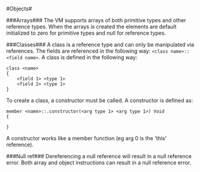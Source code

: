 #Objects#

###Arrays###
The VM supports arrays of both primitive types and other reference types. When the arrays is created the elements are default initialized to zero for primitive types and null for reference types.

###Classes###
A class is a reference type and can only be manipulated via references. The fields are referenced in the following way: `<class name>::<field name>`. A class is defined in the following way:
```
class <name>
{
    <field 1> <type 1>
    <field 2> <type 1>
}
```

To create a class, a constructor must be called. A constructor is defined as:
```
member <name>::.constructor(<arg type 1> <arg type 1>) Void
{

}
```
A constructor works like a member function (eg arg 0 is the 'this' reference).

###Null ref###
Dereferencing a null reference will result in a null reference error. Both array and object instructions can result in a null reference error.
